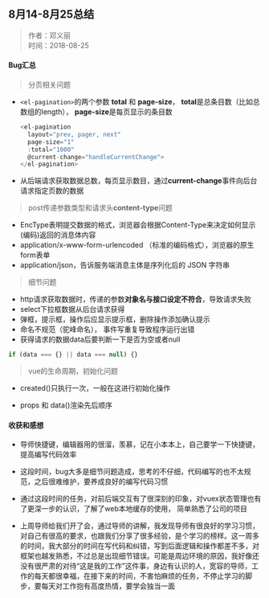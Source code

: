 ## 8月14-8月25总结
   
>  作者：邓义丽  
>  时间：2018-08-25

#### Bug汇总
  
> 分页相关问题
  
- `<el-pagination>`的两个参数 **total** 和 **page-size**， **total**是总条目数（比如总数组的length）， **page-size**是每页显示的条目数
  ```javascript
  <el-pagination
    layout="prev, pager, next"
    page-size="1"
    :total="1000" 
    @current-change="handleCurrentChange">
  </el-pagination>
  ```
- 从后端请求获取数据总数，每页显示数目，通过**current-change**事件向后台请求指定页数的数据

> post传递参数类型和请求头**content-type**问题

- EncType表明提交数据的格式，浏览器会根据Content-Type来决定如何显示(编码)返回的消息体内容
- application/x-www-form-urlencoded （标准的编码格式），浏览器的原生form表单
- application/json，告诉服务端消息主体是序列化后的 JSON 字符串

> 细节问题

- http请求获取数据时，传递的参数**对象名与接口设定不符合**，导致请求失败
- select下拉框数据从后台请求获得
- 弹框，提示框，操作后应显示提示框，删除操作添加确认提示
- 命名不规范（驼峰命名）， 事件写重复导致程序运行出错
- 获得请求的数据data后要判断一下是否为空或者null
```javascript
if (data === {} || data === null) {}
```
  
> vue的生命周期，初始化问题

- created()只执行一次，一般在这进行初始化操作
	
- props 和 data()渲染先后顺序
	

#### 收获和感想

* 导师快捷键，编辑器用的很溜，羡慕，记在小本本上，自己要学一下快捷键，提高编写代码效率

* 这段时间，bug大多是细节问题造成，思考的不仔细，代码编写的也不太规范，之后很难维护，要养成良好的编写代码习惯

* 通过这段时间的任务，对前后端交互有了很深刻的印象，对vuex状态管理也有了更深一步的认识，了解了web本地缓存的使用， 简单熟悉了公司的项目

* 上周导师给我们开了会，通过导师的讲解，我发现导师有很良好的学习习惯，对自己有很高的要求，也跟我们分享了很多经验，是个学习的榜样。这一周多的时间，我大部分的时间在写代码和纠错，写到后面逻辑和操作都差不多，对框架也越发熟悉，不过总是出现细节错误。可能是周边环境的原因，我好像还没有很严肃的对待“这是我的工作”这件事，身边有认识的人，宽容的导师，工作的每天都很幸福，在接下来的时间，不害怕麻烦的任务，不停止学习的脚步，要每天对工作抱有高度热情，要学会独当一面


  	
